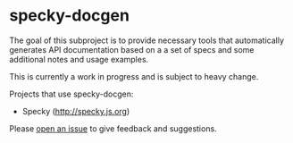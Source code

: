 # specky-docgen

The goal of this subproject is to provide necessary tools that automatically generates API documentation based on a a set of specs and some additional notes and usage examples.

This is currently a work in progress and is subject to heavy change.

Projects that use specky-docgen:

- Specky (http://specky.js.org)

Please [open an issue](https://github.com/speckyjs/specky/issues/new) to give feedback and suggestions.
